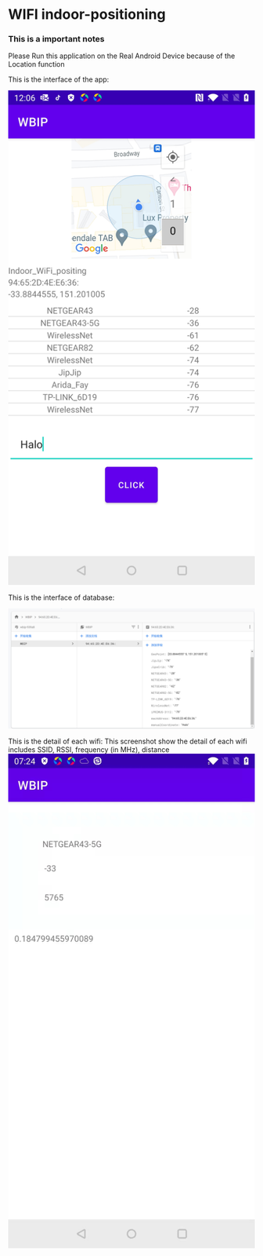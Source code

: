 # WIFI indoor-positioning


### This is a important notes

Please Run this application on the Real Android Device because of the Location function


This is the interface of the app:

![Image of interface](https://github.com/richard110110/WIFI-Indoor-Positioning/blob/main/image/Screenshot_20210716-120606.jpg?raw=true)

This is the interface of database:

![Image of database](https://github.com/richard110110/WIFI-Indoor-Positioning/blob/main/image/Capture.PNG?raw=true)

This is the detail of each wifi:
This screenshot show the detail of each wifi
includes SSID, RSSI, frequency (in MHz), distance
![Image of database](https://github.com/richard110110/WIFI-Indoor-Positioning/blob/main/image/networkDetail.jpg?raw=true)
